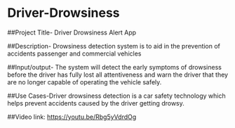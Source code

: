 # Driver-Drowsiness

##Project Title- Driver Drowsiness Alert App

##Description- Drowsiness detection system is to aid in the prevention of accidents passenger and commercial vehicles

##Input/output- The system will detect the early symptoms of drowsiness before the driver has fully lost all attentiveness and warn the driver that they are no longer capable of operating the vehicle safely.

##Use Cases-Driver drowsiness detection is a car safety technology which helps prevent accidents caused by the driver getting drowsy.


##Video link: https://youtu.be/Rbg5yVdrdOg

